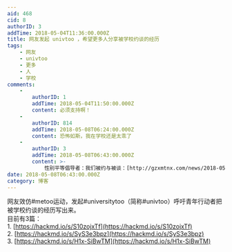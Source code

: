 ```yaml
---
aid: 468
cid: 8
authorID: 3
addTime: 2018-05-04T11:36:00.000Z
title: 网友发起 univtoo ，希望更多人分享被学校约谈的经历
tags:
    - 网友
    - univtoo
    - 更多
    - 人
    - 学校
comments:
    -
        authorID: 1
        addTime: 2018-05-04T11:50:00.000Z
        content: 必须支持啊！
    -
        authorID: 814
        addTime: 2018-05-08T06:24:00.000Z
        content: 恐怖如斯，我在学校还是太乖了
    -
        authorID: 3
        addTime: 2018-05-08T06:43:00.000Z
        content: >-
            性别平等倡导者：我们被约与被谈：[http://gzxmtnx.com/news/2018-05-07-f4afea99ca1ddcaf.html](http://gzxmtnx.com/news/2018-05-07-f4afea99ca1ddcaf.html)
date: 2018-05-08T06:43:00.000Z
category: 博客
---
```


网友效仿#metoo运动，发起#universitytoo（简称#univtoo）呼吁青年行动者把被学校约谈的经历写出来。  
目前有3篇：  
1\. [https://hackmd.io/s/S10zojxTf](https://hackmd.io/s/S10zojxTf)  
2\. [https://hackmd.io/s/SyS3e3bpz](https://hackmd.io/s/SyS3e3bpz)  
3\. [https://hackmd.io/s/H1x-SiBwTM](https://hackmd.io/s/H1x-SiBwTM)
